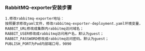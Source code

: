 ### RabbitMQ-exporter安装步骤

```
1.修改rabbitmq-exporter地址：
按照要求修改yaml文件，修改rabbitmq-exporter-deployment.yaml环境变量，
RABBIT_URL修改成集群内rabbitmq访问域名；
RABBIT_USER修改成rabbitmq访问用户名，默认为guest；
RABBIT_PASSWORD修改成rabbitmq访问密码。默认为guest；
PUBLISH_PORT为Pod内部端口号，9090
```



